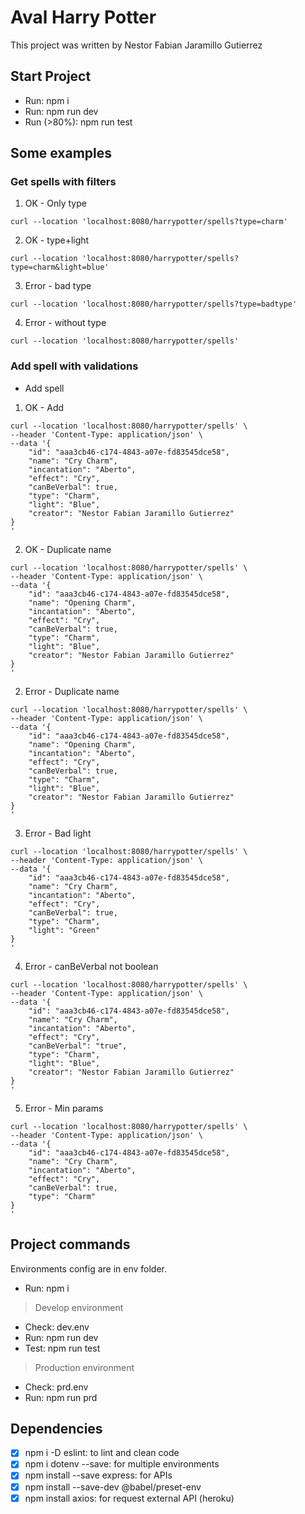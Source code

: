 # Aval Harry Potter
This project was written by Nestor Fabian Jaramillo Gutierrez

## Start Project
- Run: npm i
- Run: npm run dev
- Run (>80%): npm run test

## Some examples

### Get spells with filters
1. OK - Only type
```
curl --location 'localhost:8080/harrypotter/spells?type=charm'
```

2. OK - type+light
```
curl --location 'localhost:8080/harrypotter/spells?type=charm&light=blue'
```

3. Error - bad type
```
curl --location 'localhost:8080/harrypotter/spells?type=badtype'
```

4. Error - without type
```
curl --location 'localhost:8080/harrypotter/spells'
```

### Add spell with validations


- Add spell
1. OK - Add
```
curl --location 'localhost:8080/harrypotter/spells' \
--header 'Content-Type: application/json' \
--data '{
    "id": "aaa3cb46-c174-4843-a07e-fd83545dce58",
    "name": "Cry Charm",
    "incantation": "Aberto",
    "effect": "Cry",
    "canBeVerbal": true,
    "type": "Charm",
    "light": "Blue",
    "creator": "Nestor Fabian Jaramillo Gutierrez"
}
'
```

2. OK - Duplicate name
```
curl --location 'localhost:8080/harrypotter/spells' \
--header 'Content-Type: application/json' \
--data '{
    "id": "aaa3cb46-c174-4843-a07e-fd83545dce58",
    "name": "Opening Charm",
    "incantation": "Aberto",
    "effect": "Cry",
    "canBeVerbal": true,
    "type": "Charm",
    "light": "Blue",
    "creator": "Nestor Fabian Jaramillo Gutierrez"
}
'
```

2. Error - Duplicate name
```
curl --location 'localhost:8080/harrypotter/spells' \
--header 'Content-Type: application/json' \
--data '{
    "id": "aaa3cb46-c174-4843-a07e-fd83545dce58",
    "name": "Opening Charm",
    "incantation": "Aberto",
    "effect": "Cry",
    "canBeVerbal": true,
    "type": "Charm",
    "light": "Blue",
    "creator": "Nestor Fabian Jaramillo Gutierrez"
}
'
```

3. Error - Bad light
```
curl --location 'localhost:8080/harrypotter/spells' \
--header 'Content-Type: application/json' \
--data '{
    "id": "aaa3cb46-c174-4843-a07e-fd83545dce58",
    "name": "Cry Charm",
    "incantation": "Aberto",
    "effect": "Cry",
    "canBeVerbal": true,
    "type": "Charm",
    "light": "Green"
}
'
```

4. Error - canBeVerbal not boolean
```
curl --location 'localhost:8080/harrypotter/spells' \
--header 'Content-Type: application/json' \
--data '{
    "id": "aaa3cb46-c174-4843-a07e-fd83545dce58",
    "name": "Cry Charm",
    "incantation": "Aberto",
    "effect": "Cry",
    "canBeVerbal": "true",
    "type": "Charm",
    "light": "Blue",
    "creator": "Nestor Fabian Jaramillo Gutierrez"
}
'
```

5. Error - Min params
```
curl --location 'localhost:8080/harrypotter/spells' \
--header 'Content-Type: application/json' \
--data '{
    "id": "aaa3cb46-c174-4843-a07e-fd83545dce58",
    "name": "Cry Charm",
    "incantation": "Aberto",
    "effect": "Cry",
    "canBeVerbal": true,
    "type": "Charm"
}
'
```

## Project commands
Environments config are in env folder.
- Run: npm i

> Develop environment
- Check: dev.env
- Run: npm run dev
- Test: npm run test

> Production environment
- Check: prd.env
- Run: npm run prd

## Dependencies
- [x] npm i -D eslint: to lint and clean code
- [x] npm i dotenv --save: for multiple environments
- [x] npm install --save express: for APIs
- [x] npm install --save-dev @babel/preset-env
- [x] npm install axios: for request external API (heroku)
